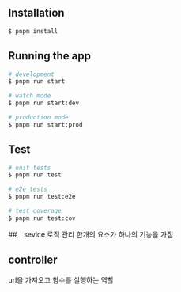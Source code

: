 ## Installation

```bash
$ pnpm install
```

## Running the app

```bash
# development
$ pnpm run start

# watch mode
$ pnpm run start:dev

# production mode
$ pnpm run start:prod
```

## Test

```bash
# unit tests
$ pnpm run test

# e2e tests
$ pnpm run test:e2e

# test coverage
$ pnpm run test:cov
```


##　sevice
로직 관리
한개의 요소가 하나의 기능을 가짐

## controller 
url을 가져오고 함수를 실행하는 역할